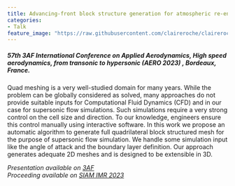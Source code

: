 ```yaml
---
title: Advancing-front block structure generation for atmospheric re-entry simulations
categories:
- Talk
feature_image: "https://raw.githubusercontent.com/claireroche/claireroche.github.io/main/images/blossoms.png"
---
```


##### 57th 3AF International Conference on Applied Aerodynamics, High speed aerodynamics, from transonic to hypersonic (AERO 2023) , Bordeaux, France.

Quad meshing is a very well-studied domain for many years. While the problem can be globally considered as solved, many approaches do not provide suitable inputs for Computational Fluid Dynamics (CFD) and in our case for supersonic flow simulations. Such simulations require a very strong control on the cell size and direction. To our knowledge, engineers ensure this control manually using interactive software. In this work we propose an automatic algorithm to generate full quadrilateral block structured mesh for the purpose of supersonic flow simulation. We handle some simulation input like the angle of attack and the boundary layer definition. Our approach generates adequate 2D meshes and is designed to be extensible in 3D.

<!-- more -->


_Presentation available on [3AF](https://www.3af-aerodynamics.com/images/Public/DOCS_CONFERENCE/2023/PRESENTATIONS/DAY%2001/SESSION%201B/AERO2023_38_C.%20ROCHE_PR.pdf)_  
_Proceeding available on [SIAM IMR 2023](https://internationalmeshingroundtable.com/assets/papers/2023/11-Roche-compressed.pdf)_  
